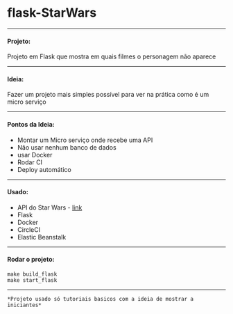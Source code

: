 # flask-StarWars
___
#### Projeto:

Projeto em Flask que mostra em quais filmes o personagem não aparece 

___

#### Ideia:

Fazer um projeto mais simples possível para ver na prática como é um micro serviço
___

#### Pontos da Ideia:

+ Montar um Micro serviço onde recebe uma API
+ Não usar nenhum banco de dados
+ usar Docker
+ Rodar CI 
+ Deploy automático

___

#### Usado:

+ API do Star Wars - [link](https://swapi.co/)
+ Flask 
+ Docker
+ CircleCI
+ Elastic Beanstalk

___

#### Rodar o projeto:

```
make build_flask
make start_flask
```

___

```
*Projeto usado só tutoriais basicos com a ideia de mostrar a iniciantes*
```